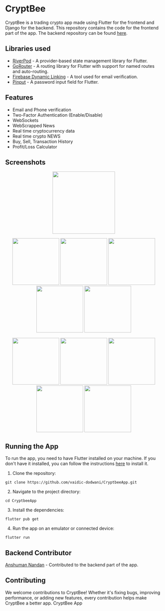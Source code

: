 # CryptBee

CryptBee is a trading crypto app made using Flutter for the frontend and Django for the backend. This repository contains the code for the frontend part of the app. The backend repository can be found [here](https://github.com/anshumannandan/cryptBEE).

## Libraries used

- [RiverPod](https://pub.dev/packages/riverpod) - A provider-based state management library for Flutter.
- [GoRouter](https://pub.dev/packages/go_router) - A routing library for Flutter with support for named routes and auto-routing.
- [Firebase Dynamic Linking](https://firebase.google.com/docs/dynamic-links) - A tool used for email verification.
- [Pinput](https://pub.dev/packages/pinput) - A password input field for Flutter.

## Features

- Email and Phone verification
- Two-Factor Authentication (Enable/Disable)
- WebSockets
- WebScrapped News
- Real time cryptocurrency data
- Real time crypto NEWS
- Buy, Sell, Transaction History
- Profit/Loss Calculator

## Screenshots

<p align="center">
  <img src="https://i.imgur.com/1RbcPs7.gif" width="200" />  
</p>

<p align="center">
  <img src="https://i.imgur.com/eLGO8Rt.png" width="150" />
  <img src="https://i.imgur.com/ruBacC4.png" width="150" />
  <img src="https://i.imgur.com/3DO7yGB.png" width="150" />
  <img src="https://i.imgur.com/8h2D4r4.png" width="150" />
  <img src="https://i.imgur.com/16XdyB5.png" width="150" />
  
</p>
<p align="center">
  <img src="https://i.imgur.com/iYDbHY1.png" width="150" />
  <img src="https://i.imgur.com/WVzYnEQ.png" width="150" />
  <img src="https://i.imgur.com/FoY9DU6.png" width="150" />
  <img src="https://i.imgur.com/g5FQa1m.png" width="150" />
  <img src="https://i.imgur.com/Gs4qxBZ.png" width="150" />
</p>

## Running the App

To run the app, you need to have Flutter installed on your machine. If you don't have it installed, you can follow the instructions [here](https://flutter.dev/docs/get-started/install) to install it.

1. Clone the repository:

```CMD
git clone https://github.com/vaidic-dodwani/CryptbeeApp.git
```

2. Navigate to the project directory:

```CMD
cd CryptbeeApp
```

3. Install the dependencies:

```CMD
flutter pub get
```

4. Run the app on an emulator or connected device:

```CMD
flutter run
```

## Backend Contributor

[Anshuman Nandan](https://github.com/anshumannandan) - Contributed to the backend part of the app.

## Contributing

We welcome contributions to CryptBee! Whether it's fixing bugs, improving performance, or adding new features, every contribution helps make CryptBee a better app.
C r y p t B e e   A p p  
 